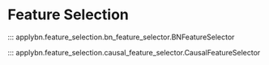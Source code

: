# Feature Selection

::: applybn.feature_selection.bn_feature_selector.BNFeatureSelector

::: applybn.feature_selection.causal_feature_selector.CausalFeatureSelector
